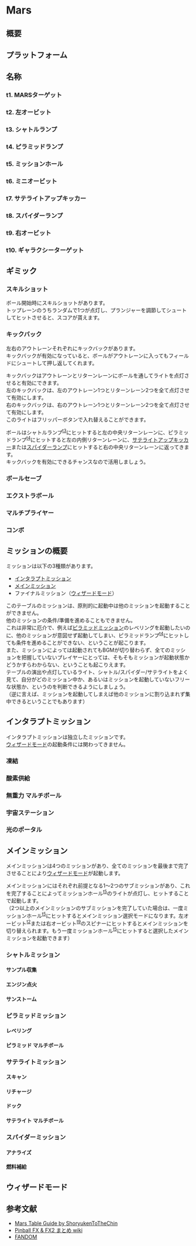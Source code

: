 
# Mars

## 概要

## プラットフォーム

## 名称

### t1. MARSターゲット

### t2. 左オービット

### t3. シャトルランプ

### t4. ピラミッドランプ

### t5. ミッションホール

### t6. ミニオービット

### t7. サテライトアップキッカー

### t8. スパイダーランプ

### t9. 右オービット

### t10. ギャラクシーターゲット

## ギミック

### スキルショット

ボール開始時にスキルショットがあります。  
トップレーンのうちランダムで1つが点灯し、プランジャーを調節してシュートしてヒットさせると、スコアが貰えます。  

### キックバック

左右のアウトレーンそれぞれにキックバックがあります。  
キックバックが有効になっていると、ボールがアウトレーンに入ってもフィールドにシュートして押し返してくれます。  

キックバックはアウトレーンとリターンレーンにボールを通してライトを点灯させると有効にできます。  
左のキックバックは、左のアウトレーン1つとリターンレーン2つを全て点灯させて有効にします。  
右のキックバックは、右のアウトレーン1つとリターンレーン2つを全て点灯させて有効にします。  
このライトはフリッパーボタンで入れ替えることができます。  

ボールはシャトルランプ<sup>[t3](#t3-シャトルランプ)</sup>にヒットすると左の中央リターンレーンに、ピラミッドランプ<sup>[t4](#t4-ピラミッドランプ)</sup>にヒットすると左の内側リターンレーンに、[サテライトアップキッカー](#t7-サテライトアップキッカー)または[スパイダーランプ](#t8-スパイダーランプ)にヒットすると右の中央リターンレーンに返ってきます。  
キックバックを有効にできるチャンスなので活用しましょう。  

### ボールセーブ

### エクストラボール

### マルチプライヤー

### コンボ

## ミッションの概要

ミッションは以下の3種類があります。  

- [インタラプトミッション](#インタラプトミッション)
- [メインミッション](#メインミッション)
- ファイナルミッション（[ウィザードモード](#ウィザードモード)）

このテーブルのミッションは、原則的に起動中は他のミッションを起動することができません。  
他のミッションの条件/準備を進めることもできません。  
これは非常に厄介で、例えば[ピラミッドミッション](#ピラミッドミッション)のレベリングを起動したいのに、他のミッションが意図せず起動してしまい、ピラミッドランプ<sup>[t4](#t4-ピラミッドランプ)</sup>にヒットしても条件を進めることができない、ということが起こります。  
また、ミッションによっては起動されてもBGMが切り替わらず、全てのミッションを把握していないプレイヤーにとっては、そもそもミッションが起動状態かどうかすらわからない、ということも起こりえます。  
テーブルの演出や点灯しているライト、シャトル/スパイダー/サテライトをよく見て、自分がどのミッション中か、あるいはミッションを起動していないフリーな状態か、というのを判断できるようにしましょう。  
（逆に言えば、ミッションを起動してしまえば他のミッションに割り込まれず集中できるということでもあります）  

## インタラプトミッション

インタラプトミッションは独立したミッションです。  
[ウィザードモード](#ウィザードモード)の起動条件には関わってきません。  

### 凍結

### 酸素供給

### 無重力 マルチボール

### 宇宙ステーション

### 光のポータル

## メインミッション

メインミッションは4つのミッションがあり、全てのミッションを最後まで完了させることにより[ウィザードモード](#ウィザードモード)が起動します。  

メインミッションにはそれぞれ前提となる1～2つのサブミッションがあり、これを完了することによってミッションホール<sup>[t5](#t5-ミッションホール)</sup>のライトが点灯し、ヒットすることで起動します。  
（2つ以上のメインミッションのサブミッションを完了していた場合は、一度ミッションホール<sup>[t5](#t5-ミッションホール)</sup>にヒットするとメインミッション選択モードになります。左オービット<sup>[t2](#t2-左オービット)</sup>または右オービット<sup>[t9](#t9-右オービット)</sup>のスピナーにヒットするとメインミッションを切り替えられます。もう一度ミッションホール<sup>[t5](#t5-ミッションホール)</sup>にヒットすると選択したメインミッションを起動できます）  

### シャトルミッション

#### サンプル収集

#### エンジン点火

#### サンストーム

### ピラミッドミッション

#### レベリング

#### ピラミッド マルチボール

### サテライトミッション

#### スキャン

#### リチャージ

#### ドック

#### サテライト マルチボール

### スパイダーミッション

#### アナライズ

#### 燃料補給

## ウィザードモード

## 参考文献

- [Mars Table Guide by ShoryukenToTheChin](http://www.pinballfx.com/press/table_guides/Mars%20Table%20Guide%20By%20ShoryukenToTheChin.pdf)
- [Pinball FX & FX2 まとめ wiki](https://w.atwiki.jp/pinballfx/pages/40.html)
- [FANDOM](https://pinballfx.fandom.com/wiki/Mars)

